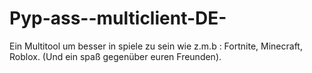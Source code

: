 # Pyp-ass--multiclient-DE-
Ein Multitool um besser in spiele zu sein wie z.m.b : Fortnite, Minecraft, Roblox. (Und ein spaß gegenüber euren Freunden).
